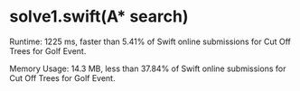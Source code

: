 # solve1.swift(A* search)

Runtime: 1225 ms, faster than 5.41% of Swift online submissions for Cut Off Trees for Golf Event.

Memory Usage: 14.3 MB, less than 37.84% of Swift online submissions for Cut Off Trees for Golf Event.
